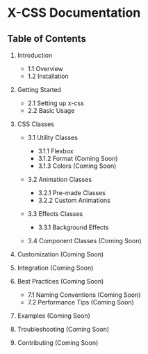 # X-CSS Documentation
## Table of Contents

1. Introduction
   - 1.1 Overview
   - 1.2 Installation

2. Getting Started
   - 2.1 Setting up x-css
   - 2.2 Basic Usage

3. CSS Classes
   - 3.1 Utility Classes
        - 3.1.1  Flexbox
        - 3.1.2  Format (Coming Soon)
        - 3.1.3  Colors (Coming Soon)
   - 3.2 Animation Classes
        - 3.2.1  Pre-made Classes
        - 3.2.2  Custom Animations
   - 3.3 Effects Classes
        - 3.3.1  Background Effects

   - 3.4 Component Classes (Coming Soon)

4. Customization (Coming Soon)

5. Integration (Coming Soon)

6. Best Practices (Coming Soon)
   - 7.1 Naming Conventions (Coming Soon)
   - 7.2 Performance Tips (Coming Soon)

7. Examples (Coming Soon)

8. Troubleshooting (Coming Soon)

9. Contributing (Coming Soon)


